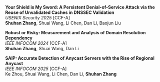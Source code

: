 **Your Shield is My Sword: A Persistent Denial-of-Service Attack via the Reuse of Unvalidated Caches in DNSSEC Validation**     
*USENIX Security 2025* [CCF-A]     
**Shuhan Zhang**, Shuai Wang, Li Chen, Dan Li, Baojun Liu

**Robust or Risky: Measurement and Analysis of Domain Resolution Dependency**     
*IEEE INFOCOM 2024* [CCF-A]     
**Shuhan Zhang**, Shuai Wang, Dan Li

**SAIP: Accurate Detection of Anycast Servers with the Rise of Regional Anycast**     
*IEEE INFOCOM 2025* [CCF-A]     
Ke Zhou, Shuai Wang, Li Chen, Dan Li, **Shuhan Zhang**
